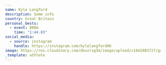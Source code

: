 ```yaml
---
name: Kyle Langford
description: Some info
country: Great Britain
personal_bests:
  - event: 800m
    time: "1:44.83"
social_media:
  - source: instagram
    handle: https://instagram.com/kylelangford96
image: https://res.cloudinary.com/deuzrsg3m/image/upload/v1642983727/gctc/portraits/Portraits-34_dcz19d.jpg
_template: athlete
---
```

